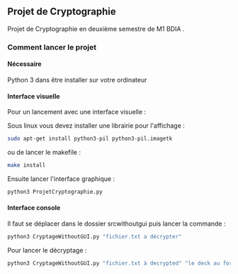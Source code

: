 ## Projet de Cryptographie 

Projet de Cryptographie en deuxième semestre de M1 BDIA .

### Comment lancer le projet

#### Nécessaire 

Python 3 dans être installer sur votre ordinateur

#### Interface visuelle
Pour un lancement avec une interface visuelle : 

Sous linux vous devez installer une librairie pour l'affichage : 

```sh 
sudo apt-get install python3-pil python3-pil.imagetk
```

ou de lancer le makefile : 

```sh 
make install 
```

Ensuite lancer l'interface graphique :

```sh
python3 ProjetCryptographie.py
```

#### Interface console

Il faut se déplacer dans le dossier srcwithoutgui puis lancer la commande : 

```sh 
python3 CryptageWithoutGUI.py "fichier.txt a décrypter"
```

Pour lancer le décryptage : 

```sh 
python3 CryptageWithoutGUI.py "fichier.txt à decrypted" "le deck au format txt"
```


